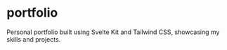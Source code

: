 # portfolio
Personal portfolio built using Svelte Kit and Tailwind CSS, showcasing my skills and projects.
